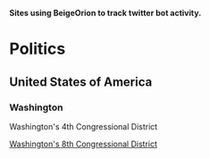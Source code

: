 **Sites using BeigeOrion to track twitter bot activity.**

# Politics

## United States of America

### Washington
Washington's 4th Congressional District

[Washington's 8th Congressional District](http://bots.seattlebot.net/8th/)

